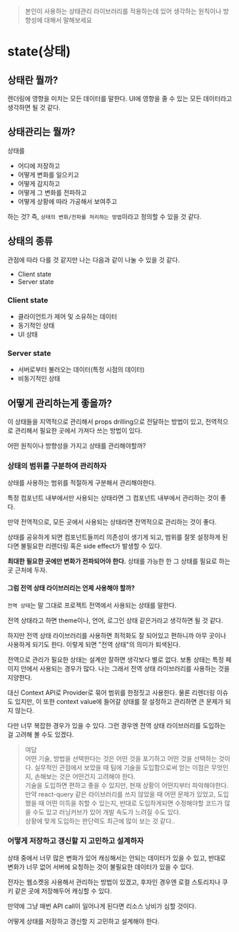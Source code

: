 > 본인이 사용하는 상태관리 라이브러리를 적용하는데 있어 생각하는 원칙이나 방향성에 대해서 말해보세요

# state(상태)

## 상태란 뭘까?

렌더링에 영향을 미치는 모든 데이터를 말한다. UI에 영향을 줄 수 있는 모든 데이터라고 생각하면 될 것 같다.

## 상태관리는 뭘까?

상태를

- 어디에 저장하고
- 어떻게 변화를 일으키고
- 어떻게 감지하고
- 어떻게 그 변화를 전파하고
- 어떻게 상황에 따라 가공해서 보여주고

하는 것? 즉, `상태의 변화/전파를 처리하는 방법`이라고 정의할 수 있을 것 같다.

## 상태의 종류

관점에 따라 다를 것 같지만 나는 다음과 같이 나눌 수 있을 것 같다.

- Client state
- Server state

### Client state

- 클라이언트가 제어 및 소유하는 데이터
- 동기적인 상태
- UI 상태

### Server state

- 서버로부터 불러오는 데이터(특정 시점의 데이터)
- 비동기적인 상태

## 어떻게 관리하는게 좋을까?

이 상태들을 지역적으로 관리해서 props drilling으로 전달하는 방법이 있고, 전역적으로 관리해서 필요한 곳에서 가져다 쓰는 방법이 있다.

어떤 원칙이나 방향성을 가지고 상태를 관리해야할까?

### 상태의 범위를 구분하여 관리하자

상태를 사용하는 범위를 적절하게 구분해서 관리해야한다.

특정 컴포넌트 내부에서만 사용되는 상태라면 그 컴포넌트 내부에서 관리하는 것이 좋다.

만약 전역적으로, 모든 곳에서 사용되는 상태라면 전역적으로 관리하는 것이 좋다.

상태를 공유하게 되면 컴포넌트들끼리 의존성이 생기게 되고, 범위를 잘못 설정하게 된다면 불필요한 리렌더링 혹은 side effect가 발생할 수 있다.

**최대한 필요한 곳에만 변화가 전파되어야 한다.** 상태를 가능한 한 그 상태를 필요로 하는 곳 근처에 두자.

#### 그럼 전역 상태 라이브러리는 언제 사용해야 할까?

`전역 상태`는 말 그대로 프로젝트 전역에서 사용되는 상태를 말한다.

전역 상태라고 하면 theme이나, 언어, 로그인 상태 같은거라고 생각하면 될 것 같다.

하지만 전역 상태 라이브러리를 사용하면 최적화도 잘 되어있고 편하니까 아무 곳이나 사용하게 되기도 한다. 이렇게 되면 "전역 상태"의 의미가 퇴색된다.

전역으로 관리가 필요한 상태는 설계만 잘하면 생각보다 별로 없다. 보통 상태는 특정 페이지 안에서 사용되는 경우가 많다. 나는 그래서 전역 상태 라이브러리를 사용하는 것을 지양한다.

대신 Context API로 Provider로 묶어 범위를 한정짓고 사용한다. 물론 리렌더링 이슈도 있지만, 이 또한 context value에 들어갈 상태를 잘 설정하고 관리하면 큰 문제가 되지 않는다.

다만 너무 복잡한 경우가 있을 수 있다. 그런 경우엔 전역 상태 라이브러리를 도입하는 걸 고려해 볼 수도 있겠다.

> 여담  
> 어떤 기술, 방법을 선택한다는 것은 어떤 것을 포기하고 어떤 것을 선택하는 것이다. 실무적인 관점에서 보았을 때 팀에 기술을 도입함으로써 얻는 이점은 무엇인지, 손해보는 것은 어떤건지 고려해야 한다.  
> 기술을 도입하면 편하고 좋을 수 있지만, 현재 상황이 어떤지부터 파악해야한다.  
> 만약 react-query 같은 라이브러리를 쓰지 않았을 때 어떤 문제가 있었고, 도입했을 때 어떤 이득을 취할 수 있는지, 반대로 도입하게되면 수정해야할 코드가 많을 수도 있고 러닝커브가 있어 개발 속도가 느려질 수도 있다.  
> 상황에 맞게 도입하는 판단력도 최근에 많이 보는 것 같다..

### 어떻게 저장하고 갱신할 지 고민하고 설계하자

상태 중에서 너무 많은 변화가 있어 캐싱해서는 안되는 데이터가 있을 수 있고, 반대로 변화가 너무 없어 서버에 요청하는 것이 불필요한 데이터가 있을 수 있다.

전자는 웹소켓응 사용해서 관리하는 방법이 있겠고, 후자인 경우엔 로컬 스토리지나 쿠키 같은 곳에 저장해두어 캐싱할 수 있다.

만약에 그냥 매번 API call이 일어나게 된다면 리소스 낭비가 심할 것이다.

어떻게 상태를 저장하고 갱신할 지 고민하고 설계해야 한다.
